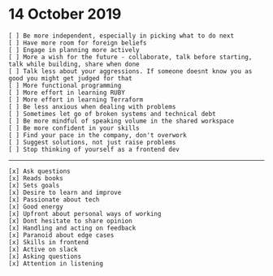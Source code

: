 # 14 October 2019

    [ ] Be more independent, especially in picking what to do next
    [ ] Have more room for foreign beliefs
    [ ] Engage in planning more actively
    [ ] More a wish for the future - collaborate, talk before starting, talk while building, share when done
    [ ] Talk less about your aggressions. If someone doesnt know you as good you might get judged for that
    [ ] More functional programming
    [ ] More effort in learning RUBY
    [ ] More effort in learning Terraform
    [ ] Be less anxious when dealing with problems
    [ ] Sometimes let go of broken systems and technical debt
    [ ] Be more mindful of speaking volume in the shared workspace
    [ ] Be more confident in your skills
    [ ] Find your pace in the company, don't overwork
    [ ] Suggest solutions, not just raise problems
    [ ] Stop thinking of yourself as a frontend dev

---

    [x] Ask questions
    [x] Reads books
    [x] Sets goals
    [x] Desire to learn and improve
    [x] Passionate about tech
    [x] Good energy
    [x] Upfront about personal ways of working
    [x] Dont hesitate to share opinion
    [x] Handling and acting on feedback
    [x] Paranoid about edge cases
    [x] Skills in frontend
    [x] Active on slack
    [x] Asking questions
    [x] Attention in listening
